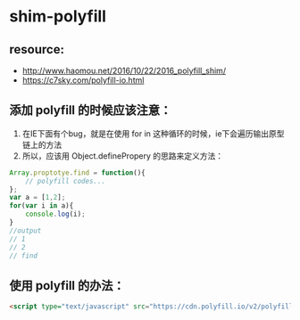 # shim-polyfill

## resource:
+ http://www.haomou.net/2016/10/22/2016_polyfill_shim/
+ https://c7sky.com/polyfill-io.html


## 添加 polyfill 的时候应该注意：
1. 在IE下面有个bug，就是在使用 for in 这种循环的时候，ie下会遍历输出原型链上的方法
2. 所以，应该用 Object.definePropery 的思路来定义方法：


```js
Array.proptotye.find = function(){
    // polyfill codes...
};
var a = [1,2];
for(var i in a){
    console.log(i);
}
//output
// 1
// 2
// find
```


## 使用 polyfill 的办法：
```html
<script type="text/javascript" src="https://cdn.polyfill.io/v2/polyfill.js?features=Array.prototype.indexOf,Array.prototype.filter,Object.keys"></script>
```